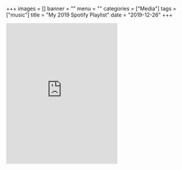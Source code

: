 +++
images = []
banner = ""
menu = ""
categories = ["Media"]
tags = ["music"]
title = "My 2019 Spotify Playlist"
date = "2019-12-26"
+++
<iframe src="https://open.spotify.com/embed/playlist/37i9dQZF1EtjCzQ0jdMbLe" width="300" height="380" frameborder="0" allowtransparency="true" allow="encrypted-media"></iframe>
